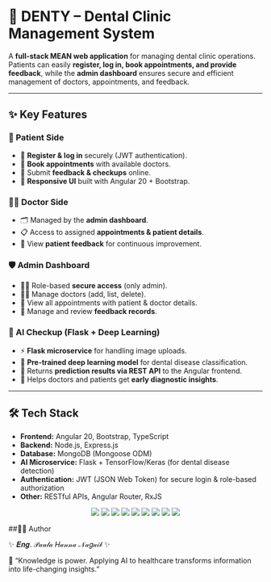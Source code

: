 # 🦷 DENTY – Dental Clinic Management System  

A **full-stack MEAN web application** for managing dental clinic operations.  
Patients can easily **register, log in, book appointments, and provide feedback**, while the **admin dashboard** ensures secure and efficient management of doctors, appointments, and feedback.  

---

## ✨ Key Features  

### 👤 Patient Side  
- 🔐 **Register & log in** securely (JWT authentication).  
- 📅 **Book appointments** with available doctors.  
- 📝 Submit **feedback & checkups** online.  
- 📱 **Responsive UI** built with Angular 20 + Bootstrap.  

### 👨‍⚕️ Doctor Side  
- 🗂️ Managed by the **admin dashboard**.  
- 📋 Access to assigned **appointments & patient details**.  
- 💬 View **patient feedback** for continuous improvement.  

### 🛡️ Admin Dashboard  
- 👩‍💻 Role-based **secure access** (only admin).  
- 👨‍⚕️ Manage doctors (add, list, delete).  
- 📅 View all appointments with patient & doctor details.  
- 📝 Manage and review **feedback records**.  

### 🤖 AI Checkup (Flask + Deep Learning)  
- ⚡ **Flask microservice** for handling image uploads.  
- 🧠 **Pre-trained deep learning model** for dental disease classification.  
- 🔗 Returns **prediction results via REST API** to the Angular frontend.  
- 🏥 Helps doctors and patients get **early diagnostic insights**.  

---

## 🛠️ Tech Stack  

- **Frontend:** Angular 20, Bootstrap, TypeScript  
- **Backend:** Node.js, Express.js  
- **Database:** MongoDB (Mongoose ODM)  
- **AI Microservice:** Flask + TensorFlow/Keras (for dental disease detection)  
- **Authentication:** JWT (JSON Web Token) for secure login & role-based authorization  
- **Other:** RESTful APIs, Angular Router, RxJS  

<p align="center">
  <img src="https://img.shields.io/badge/Angular-DD0031?style=for-the-badge&logo=angular&logoColor=white"/>
  <img src="https://img.shields.io/badge/Node.js-339933?style=for-the-badge&logo=node.js&logoColor=white"/>
  <img src="https://img.shields.io/badge/Express.js-000000?style=for-the-badge&logo=express&logoColor=white"/>
  <img src="https://img.shields.io/badge/MongoDB-47A248?style=for-the-badge&logo=mongodb&logoColor=white"/>
  <img src="https://img.shields.io/badge/Bootstrap-7952B3?style=for-the-badge&logo=bootstrap&logoColor=white"/>
  <img src="https://img.shields.io/badge/TypeScript-3178C6?style=for-the-badge&logo=typescript&logoColor=white"/>
  <img src="https://img.shields.io/badge/JWT-000000?style=for-the-badge&logo=jsonwebtokens&logoColor=white"/>
  <img src="https://img.shields.io/badge/Flask-000000?style=for-the-badge&logo=flask&logoColor=white"/>
  <img src="https://img.shields.io/badge/TensorFlow-FF6F00?style=for-the-badge&logo=tensorflow&logoColor=white"/>
</p>  

##👨‍💻 Author

✨ 𝑬𝒏𝒈. 𝒫𝒶𝓊𝓁𝒶 𝐻𝒶𝓃𝓃𝒶 𝒩𝒶𝑔𝓊𝒾𝒷 ✨

📌 “Knowledge is power. Applying AI to healthcare transforms information into life-changing insights.”
